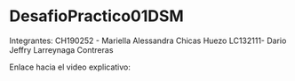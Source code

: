 # DesafioPractico01DSM

Integrantes:
CH190252 - Mariella Alessandra Chicas Huezo 
LC132111- Dario Jeffry Larreynaga Contreras


Enlace hacia el video explicativo:

